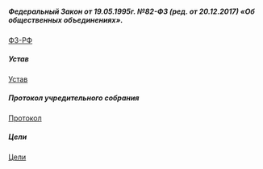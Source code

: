 ##### Федеральный Закон от 19.05.1995г. №82-ФЗ (ред. от 20.12.2017) «Об общественных объединениях».

[ФЗ-РФ](https://github.com/libremir/law/blob/master/rf/82.md "ФЗ-РФ")

##### Устав

[Устав](https://github.com/libremir/law/blob/master/charter.md "Устав")

##### Протокол учредительного собрания

[Протокол](https://github.com/libremir/law/blob/master/mom1.md "Протокол")

##### Цели

[Цели](https://github.com/libremir/law/blob/master/charter-mission.md "Цели")
